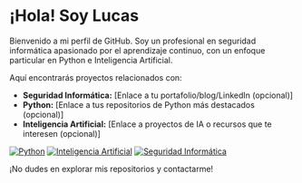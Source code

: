 # ¡Hola! Soy Lucas 

Bienvenido a mi perfil de GitHub. Soy un profesional en seguridad informática apasionado por el aprendizaje continuo, con un enfoque particular en Python e Inteligencia Artificial.

Aquí encontrarás proyectos relacionados con:

*   **Seguridad Informática:** [Enlace a tu portafolio/blog/LinkedIn (opcional)]
*   **Python:** [Enlace a tus repositorios de Python más destacados (opcional)]
*   **Inteligencia Artificial:** [Enlace a proyectos de IA o recursos que te interesen (opcional)]

[![Python](https://img.shields.io/badge/Python-14354C?style=for-the-badge&logo=python&logoColor=white)](https://www.python.org/)
[![Inteligencia Artificial](https://img.shields.io/badge/Artificial%20Intelligence-FF9900?style=for-the-badge&logo=ai&logoColor=white)](https://es.wikipedia.org/wiki/Inteligencia_artificial)
[![Seguridad Informática](https://img.shields.io/badge/Cybersecurity-000000?style=for-the-badge&logo=lock&logoColor=white)](https://es.wikipedia.org/wiki/Seguridad_inform%C3%A1tica)

¡No dudes en explorar mis repositorios y contactarme!
